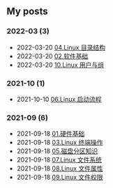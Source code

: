 ## My posts  
### **2022-03** (3)  
- 2022-03-20 [04.Linux 目录结构](https://blog.x2b.net/4087499240/)  
- 2022-03-20 [02.软件基础](https://blog.x2b.net/2759544459/)  
- 2022-03-20 [10.Linux 用户与组](https://blog.x2b.net/2592592171/)  
  
  
### **2021-10** (1)  
- 2021-10-10 [06.Linux 启动流程](https://blog.x2b.net/3373647732/)  
  
  
### **2021-09** (6)  
- 2021-09-18 [01.硬件基础](https://blog.x2b.net/3847559470/)  
- 2021-09-18 [03.Linux 终端操作](https://blog.x2b.net/1784829336/)  
- 2021-09-18 [05.磁盘分区知识](https://blog.x2b.net/3200821655/)  
- 2021-09-18 [07.Linux 文件系统](https://blog.x2b.net/2794564793/)  
- 2021-09-18 [08.Linux 文件属性](https://blog.x2b.net/1872252014/)  
- 2021-09-18 [09.Linux 文件权限](https://blog.x2b.net/46662635/)  
  
